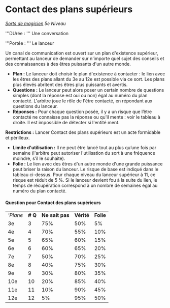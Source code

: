 # Contact des plans supérieurs


*[Sorts de magicien](../Sorts_de_magicien.md) 5e Niveau*

'''DUrée : ''' Une conversation

'''Portée : ''' Le lanceur

Un canal de communication est ouvert sur un plan d'existence supérieur,
permettant au lanceur de demander sur n'importe quel sujet des conseils
et des connaissances à des êtres puissants d'un autre monde.

  - **Plan :** Le lanceur doit choisir le plan d'existence à contacter :
    le lien avec les êtres des plans allant du 3e au 12e est possible
    via ce sort. Les plans plus élevés abritent des êtres plus puissants
    et avertis.
  - **Questions :** Le lanceur peut alors poser un certain nombre de
    questions simples (dont la réponse est oui ou non) égal au numéro du
    plan contacté. L'arbitre joue le rôle de l'être contacté, en
    répondant aux questions du lanceur.
  - **Réponses :** Pour chaque question posée, il y a un risque que
    l’être contacté ne connaisse pas la réponse ou qu'il mente : voir
    le tableau à droite. Il est impossible de détecter si l'entité ment.

**Restrictions :** Lancer Contact des plans supérieurs est un acte
formidable et périlleux.

  - **Limite d'utilisation :** Il ne peut être lancé tout au plus qu’une
    fois par semaine (l'arbitre peut autoriser l'utilisation du sort à
    une fréquence moindre, s’il le souhaite).
  - **Folie :** Le lien avec des êtres d'un autre monde d'une grande
    puissance peut briser la raison du lanceur. Le risque de base est
    indiqué dans le tableau ci-dessus. Pour chaque niveau du lanceur
    supérieur à 11, ce risque est réduit de 5 %. Si le lanceur devient
    fou à la suite du lien, le temps de récupération correspond à un
    nombre de semaines égal au numéro du plan contacté.

#### Question pour Contact des plans supérieurs

|          |          |                 |            |           |
| -------- | -------- | --------------- | ---------- | --------- |
| *'Plane* | **\# Q** | **Ne sait pas** | **Vérité** | **Folie** |
| 3e       | 3        | 75%             | 50%        | 5%        |
| 4e       | 4        | 70%             | 55%        | 10%       |
| 5e       | 5        | 65%             | 60%        | 15%       |
| 6e       | 6        | 60%             | 65%        | 20%       |
| 7e       | 7        | 50%             | 70%        | 25%       |
| 8e       | 8        | 40%             | 75%        | 30%       |
| 9e       | 9        | 30%             | 80%        | 35%       |
| 10e      | 10       | 20%             | 85%        | 40%       |
| 11e      | 11       | 10%             | 90%        | 45%       |
| 12e      | 12       | 5%              | 95%        | 50%       |